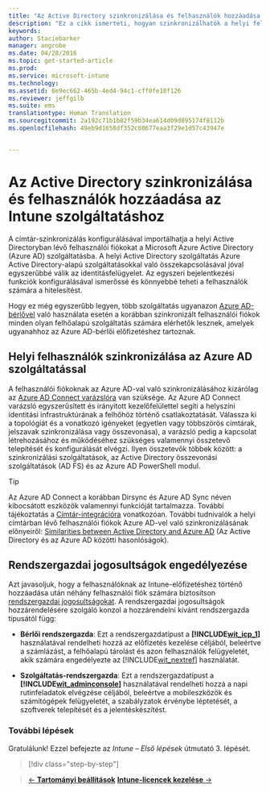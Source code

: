 ```yaml
---
title: "Az Active Directory szinkronizálása és felhasználók hozzáadása az Intune szolgáltatáshoz | Microsoft Intune"
description: "Ez a cikk ismerteti, hogyan szinkronizálhatók a helyi felhasználók az Azure AD-vel, és hogyan adhatók egy Intune-előfizetéshez rendszergazdai jogosultságok"
keywords: 
author: Staciebarker
manager: angrobe
ms.date: 04/28/2016
ms.topic: get-started-article
ms.prod: 
ms.service: microsoft-intune
ms.technology: 
ms.assetid: 6e9ec662-465b-4ed4-94c1-cff0fe18f126
ms.reviewer: jeffgilb
ms.suite: ems
translationtype: Human Translation
ms.sourcegitcommit: 2a192c71b1b82f59b34ea614d09d895174f8112b
ms.openlocfilehash: 49eb9d1658df352c68677eaa3f29e1d57c43947e


---
```



# Az Active Directory szinkronizálása és felhasználók hozzáadása az Intune szolgáltatáshoz
A címtár-szinkronizálás konfigurálásával importálhatja a helyi Active Directoryban lévő felhasználói fiókokat a Microsoft Azure Active Directory (Azure AD) szolgáltatásba. A helyi Active Directory szolgáltatás Azure Active Directory-alapú szolgáltatásokkal való összekapcsolásával jóval egyszerűbbé válik az identitásfelügyelet. Az egyszeri bejelentkezési funkciók konfigurálásával ismerőssé és könnyebbé teheti a felhasználók számára a hitelesítést.

Hogy ez még egyszerűbb legyen, több szolgáltatás ugyanazon [Azure AD-bérlővel](http://technet.microsoft.com/library/jj573650.aspx#BKMK_WhatIsAnAzureADTenant) való használata esetén a korábban szinkronizált felhasználói fiókok minden olyan felhőalapú szolgáltatás számára elérhetők lesznek, amelyek ugyanahhoz az Azure AD-bérlői előfizetéshez tartoznak.

## Helyi felhasználók szinkronizálása az Azure AD szolgáltatással
A felhasználói fiókoknak az Azure AD-val való szinkronizálásához kizárólag az [Azure AD Connect varázslóra](https://www.microsoft.com/download/details.aspx?id=47594) van szüksége. Az Azure AD Connect varázsló egyszerűsített és irányított kezelőfelülettel segíti a helyszíni identitási infrastruktúrának a felhőhöz történő csatlakoztatását.  Válassza ki a topológiát és a vonatkozó igényeket (egyetlen vagy többszörös címtárak, jelszavak szinkronizálása vagy összevonása), a varázsló pedig a kapcsolat létrehozásához és működéséhez szükséges valamennyi összetevő telepítését és konfigurálását elvégzi. Ilyen összetevők többek között: a szinkronizálási szolgáltatások, az Active Directory összevonási szolgáltatások (AD FS) és az Azure AD PowerShell modul.

> [!TIP]
> Az Azure AD Connect a korábban Dirsync és Azure AD Sync néven kibocsátott eszközök valamennyi funkcióját tartalmazza. További tájékoztatás a [Címtár-integrációra](http://technet.microsoft.com/library/jj573653.aspx) vonatkozóan. További tudnivalók a helyi címtárban lévő felhasználói fiókok Azure AD-vel való szinkronizálásának előnyeiről: [Similarities between Active Directory and Azure AD](http://technet.microsoft.com/library/dn518177.aspx) (Az Active Directory és az Azure AD közötti hasonlóságok).

## Rendszergazdai jogosultságok engedélyezése
Azt javasoljuk, hogy a felhasználóknak az Intune-előfizetéshez történő hozzáadása után néhány felhasználói fiók számára biztosítson [rendszergazdai jogosultságokat](administrative-accounts-websites-perms.md). A rendszergazdai jogosultságok hozzárendelésére szolgáló konzol a hozzárendelni kívánt rendszergazda típusától függ:

-   **Bérlői rendszergazda**: Ezt a rendszergazdatípust a **[!INCLUDE[wit_icp_1](../includes/wit_icp_1_md.md)]** használatával rendelheti hozzá az előfizetés kezelése céljából, beleértve a számlázást, a felhőalapú tárolást és azon felhasználók felügyeletét, akik számára engedélyezte az [!INCLUDE[wit_nextref](../includes/wit_nextref_md.md)] használatát.

-   **Szolgáltatás-rendszergazda**: Ezt a rendszergazdatípust a **[!INCLUDE[wit_adminconsole](../includes/wit_adminconsole_md.md)]** használatával rendelheti hozzá a napi rutinfeladatok elvégzése céljából, beleértve a mobileszközök és számítógépek felügyeletét, a szabályzatok érvénybe léptetését, a szoftverek telepítését és a jelentéskészítést.


### További lépések
Gratulálunk! Ezzel befejezte az *Intune – Első lépések* útmutató 3. lépését.

>[!div class="step-by-step"]

>[&larr; **Tartományi beállítások**](.\start-with-a-paid-subscription-to-microsoft-intune-step-2.md)     [**Intune-licencek kezelése** &rarr;](.\start-with-a-paid-subscription-to-microsoft-intune-step-4.md)  



<!--HONumber=Jul16_HO4-->


